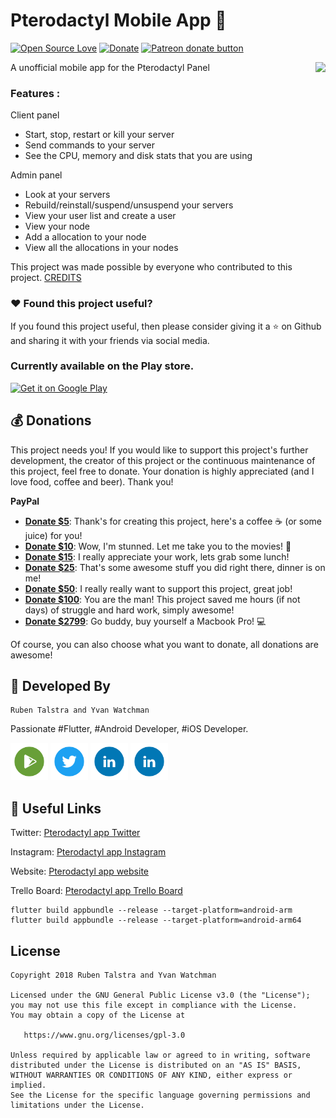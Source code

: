 # Pterodactyl Mobile App 🚀

[![Open Source Love](https://badges.frapsoft.com/os/v1/open-source.svg?v=102)](https://opensource.org/licenses/gpl-3.0)
[![Donate](https://img.shields.io/badge/Donate-PayPal-green.svg)](https://www.paypal.me/RDTalstra)
<span class="badge-patreon"><a href="https://www.patreon.com/Pterodactyl_app" title="Donate to this project using Patreon"><img src="https://img.shields.io/badge/Donate-Patreon-green.svg" alt="Patreon donate button" /></a></span>

A unofficial mobile app for the Pterodactyl Panel
<img align="right" src="https://raw.githubusercontent.com/rubentalstra/Pterodactyl-app/master/assets/images/pterodactylapp_BG.png" height="170">

### Features :
Client panel
- Start, stop, restart or kill your server
- Send commands to your server
- See the CPU, memory and disk stats that you are using

Admin panel
- Look at your servers
- Rebuild/reinstall/suspend/unsuspend your servers
- View your user list and create a user
- View your node 
- Add a allocation to your node
- View all the allocations in your nodes


This project was made possible by everyone who contributed to this project. [CREDITS](https://github.com/rubentalstra/Pterodactyl-app/blob/master/CREDITS.md)


### :heart: Found this project useful?
If you found this project useful, then please consider giving it a :star: on Github and sharing it with your friends via social media.


### Currently available on the Play store.

<a href='https://play.google.com/store/apps/details?id=nl.rubentalstra.pterodactyl_app'><img alt='Get it on Google Play' src='https://play.google.com/intl/en_us/badges/images/generic/en_badge_web_generic.png' height='80px'/></a>



## 💰 Donations

This project needs you! If you would like to support this project's further development, the creator of this project or the continuous maintenance of this project, feel free to donate. Your donation is highly appreciated (and I love food, coffee and beer). Thank you!

**PayPal**

- **[Donate \$5](https://www.paypal.me/RDTalstra/5)**: Thank's for creating this project, here's a coffee :coffee: (or some juice) for you!
- **[Donate \$10](https://www.paypal.me/RDTalstra/10)**: Wow, I'm stunned. Let me take you to the movies! :movie_camera:
- **[Donate \$15](https://www.paypal.me/RDTalstra/15)**: I really appreciate your work, lets grab some lunch!
- **[Donate \$25](https://www.paypal.me/RDTalstra/25)**: That's some awesome stuff you did right there, dinner is on me!
- **[Donate \$50](https://www.paypal.me/RDTalstra/50)**: I really really want to support this project, great job!
- **[Donate \$100](https://www.paypal.me/RDTalstra/100)**: You are the man! This project saved me hours (if not days) of struggle and hard work, simply awesome!
- **[Donate \$2799](https://www.paypal.me/RDTalstra/2799)**: Go buddy, buy yourself a Macbook Pro! :computer:

Of course, you can also choose what you want to donate, all donations are awesome!


## 👨 Developed By

```
Ruben Talstra and Yvan Watchman
```

Passionate #Flutter, #Android Developer, #iOS Developer.

<a href="https://play.google.com/store/apps/details?id=nl.rubentalstra.pterodactyl_app"><img src="https://github.com/aritraroy/social-icons/blob/master/play-store-icon.png?raw=true" width="60"></a>
<a href="https://twitter.com/AppPterodactyl"><img src="https://github.com/aritraroy/social-icons/blob/master/twitter-icon.png?raw=true" width="60"></a>
<a href=""><img src="https://github.com/aritraroy/social-icons/blob/master/linkedin-icon.png?raw=true" width="60"></a>
<a href=""><img src="https://github.com/aritraroy/social-icons/blob/master/linkedin-icon.png?raw=true" width="60"></a>


## :link: Useful Links


Twitter: [Pterodactyl app Twitter](https://twitter.com/AppPterodactyl)

Instagram: [Pterodactyl app Instagram](https://www.instagram.com/pterodactyl_app/)

Website: [Pterodactyl app website](https://pterodactyl-app.com/)

Trello Board: [Pterodactyl app Trello Board](https://trello.com/b/YqCe05Vl/pterodactyl-app)


```
flutter build appbundle --release --target-platform=android-arm
flutter build appbundle --release --target-platform=android-arm64
```

License
-------

    Copyright 2018 Ruben Talstra and Yvan Watchman

    Licensed under the GNU General Public License v3.0 (the "License");
    you may not use this file except in compliance with the License.
    You may obtain a copy of the License at

       https://www.gnu.org/licenses/gpl-3.0

    Unless required by applicable law or agreed to in writing, software
    distributed under the License is distributed on an "AS IS" BASIS,
    WITHOUT WARRANTIES OR CONDITIONS OF ANY KIND, either express or implied.
    See the License for the specific language governing permissions and
    limitations under the License.

